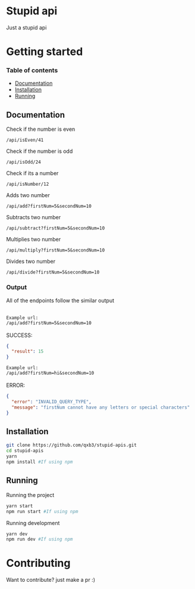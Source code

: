 # Stupid api

Just a stupid api

# Getting started
### Table of contents
<ul>
  <li><a href="#Documentation">Documentation</a></li>
  <li><a href="#Installation">Installation</a></li>
  <li><a href="#Running">Running</a></li>
</ul>

## Documentation

Check if the number is even
```
/api/isEven/41
```

Check if the number is odd
```
/api/isOdd/24
```

Check if its a number
```
/api/isNumber/12
```

Adds two number
```
/api/add?firstNum=5&secondNum=10
```

Subtracts two number
```
/api/subtract?firstNum=5&secondNum=10
```

Multiplies two number
```
/api/multiply?firstNum=5&secondNum=10
```

Divides two number
```
/api/divide?firstNum=5&secondNum=10
```

### Output
All of the endpoints follow the similar output<br><br>

`Example url:`<br>
`/api/add?firstNum=5&secondNum=10`<br><br>
SUCCESS:
```json
{
  "result": 15
}
```

`Example url:`<br>
`/api/add?firstNum=hi&secondNum=10`<br><br>
ERROR:
```json
{
  "error": "INVALID_QUERY_TYPE",
  "message": "firstNum cannot have any letters or special characters"
}
```

## Installation

```bash
git clone https://github.com/qxb3/stupid-apis.git
cd stupid-apis
yarn
npm install #If using npm
```

## Running

Running the project
```bash
yarn start
npm run start #If using npm
```

Running development
```bash
yarn dev
npm run dev #If using npm
```

# Contributing

Want to contribute? just make a pr :)
